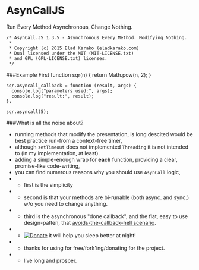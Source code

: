 # AsynCallJS
Run Every Method Asynchronous, Change Nothing.

    /* AsynCall.JS 1.3.5 - Asynchronous Every Method. Modifying Nothing.
     *
     * Copyright (c) 2015 Elad Karako (eladkarako.com)
     * Dual licensed under the MIT (MIT-LICENSE.txt)
     * and GPL (GPL-LICENSE.txt) licenses.
     */


###Example First
    function sqr(n) {
      return Math.pow(n, 2);
    }

    sqr.asyncall_callback = function (result, args) {
      console.log("parameters used:", args);
      console.log("result:", result);
    };

    sqr.asyncall(5);

###What is all the noise about?
 - running methods that modify the presentation, is long descited would be best practice run-from a context-free timer,
 - although `setTimeout` does not implemented `Threading` it is not intended to (in my implementation, at least).
 - adding a simple-enough wrap for **each** function, providing a clear, promise-like code-writing,
 - you can find numerous reasons why you should use `AsynCall` logic,
 - - first is the simplicity
 - - second is that your methods are bi-runable (both async. and sync.) w/o you need to change anything.
 - - third is the asynchronous "done callback", and the flat, easy to use design-patten, that [avoids-the-callback-hell scenario](http://callbackhell.com/).
 - - [![Donate](https://i.imgur.com/ilcj8Ij.png?1)](https://www.paypal.com/cgi-bin/webscr?cmd=_donations&business=7994YX29444PA&lc=IL&item_name=GitHub%20AsynCall%2eJS%20Donation&currency_code=USD&bn=PP%2dDonationsBF%3ailcj8Ij%2epng%3f1%3aNonHosted) it will help you sleep better at night!
 - - thanks for using for free/fork'ing/donating for the project.
 - - live long and prosper.
